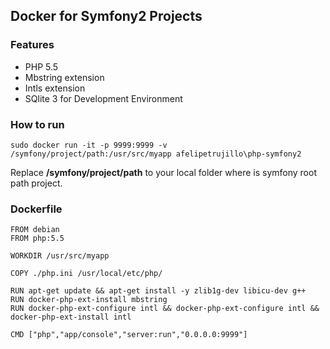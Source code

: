 ## Docker for Symfony2 Projects

### Features
* PHP 5.5
* Mbstring extension
* Intls extension
* SQlite 3 for Development Environment
 
### How to run
```
sudo docker run -it -p 9999:9999 -v /symfony/project/path:/usr/src/myapp afelipetrujillo\php-symfony2
```
Replace **/symfony/project/path** to your local folder where is symfony root path project.

### Dockerfile

```
FROM debian
FROM php:5.5

WORKDIR /usr/src/myapp

COPY ./php.ini /usr/local/etc/php/

RUN apt-get update && apt-get install -y zlib1g-dev libicu-dev g++
RUN docker-php-ext-install mbstring
RUN docker-php-ext-configure intl && docker-php-ext-configure intl && docker-php-ext-install intl

CMD ["php","app/console","server:run","0.0.0.0:9999"]

```
